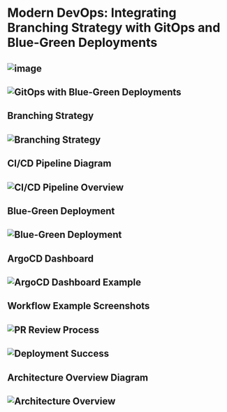 # Modern DevOps: Integrating Branching Strategy with GitOps and Blue-Green Deployments
## ![image](https://github.com/user-attachments/assets/d6a81960-f551-4127-8d06-1e8837b9bd95)


## ![GitOps with Blue-Green Deployments](assets/header-image.png)

## Branching Strategy

## ![Branching Strategy](assets/branching-strategy.png)

## CI/CD Pipeline Diagram

## ![CI/CD Pipeline Overview](assets/cicd-pipeline.png)


## Blue-Green Deployment 

## ![Blue-Green Deployment](assets/blue-green-deployment.png)


## ArgoCD Dashboard 

## ![ArgoCD Dashboard Example](assets/argocd-dashboard.png)


## Workflow Example Screenshots

## ![PR Review Process](assets/pr-review.png)
## ![Deployment Success](assets/deployment-success.png)


## Architecture Overview Diagram

## ![Architecture Overview](assets/architecture-overview.png)

